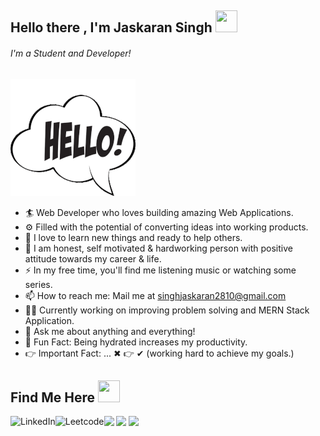 ## Hello there , I'm Jaskaran Singh <img src="https://github.com/TheDudeThatCode/TheDudeThatCode/blob/master/Assets/Hi.gif" style=" width:35px ; height:35px "  >


###### I'm a Student and Developer!

![](https://github.com/jaskaran5109/jaskaran5109/blob/main/hello.gif)

- 🏄‍ Web Developer who loves building amazing Web Applications.
- ⚙️ Filled with the potential of converting ideas into working products.
- 🌱 I love to learn new things and ready to help others.
- 🌱 I am honest, self motivated & hardworking person with positive attitude towards my career & life.
- ⚡ In my free time, you'll find me listening music or watching some series.
- 📫 How to reach me: Mail me at singhjaskaran2810@gmail.com
- 🧙‍♂️ Currently working on improving problem solving and MERN Stack Application.
- 💬 Ask me about anything and everything!
- 🎨 Fun Fact: Being hydrated increases my productivity.
- 👉 Important Fact: ... ✖ 👉 ✔ (working hard to achieve my goals.)

## Find Me Here <img src="https://github.githubassets.com/images/icons/emoji/unicode/1f30d.png" style=" width:35px ; height:35px ">
<a href="[https://www.linkedin.com/in/adi-bhardwaj/](https://www.linkedin.com/in/jaskaran-singh-04a7671b5/)" rel="nofollow"><img align="left" alt="LinkedIn" src="https://camo.githubusercontent.com/a80d00f23720d0bc9f55481cfcd77ab79e141606829cf16ec43f8cacc7741e46/68747470733a2f2f696d672e736869656c64732e696f2f62616467652f4c696e6b6564496e2d3030373742353f7374796c653d666f722d7468652d6261646765266c6f676f3d6c696e6b6564696e266c6f676f436f6c6f723d7768697465" data-canonical-src="https://img.shields.io/badge/LinkedIn-0077B5?style=for-the-badge&amp;logo=linkedin&amp;logoColor=white" style="max-width: 100%;"></a>
<a href="[https://leetcode.com/aadi_01/](https://leetcode.com/jaskaran5109/)" rel="nofollow"><img align="left" alt="Leetcode" src="https://camo.githubusercontent.com/9009e098c2603c3e657e7f1754da9a88ba7ca17cbbc95abbac4257b26ec6ff8a/68747470733a2f2f696d672e736869656c64732e696f2f62616467652f2d4c656574436f64652d4646413131363f7374796c653d666f722d7468652d6261646765266c6f676f3d4c656574436f6465266c6f676f436f6c6f723d626c61636b" data-canonical-src="https://img.shields.io/badge/-LeetCode-FFA116?style=for-the-badge&amp;logo=LeetCode&amp;logoColor=black" style="max-width: 100%;"></a>
<a href="mailto:singhjaskaran2810@gmail.com?subject=Hello%20Jaskaran,%20From%20Github"><img src="https://camo.githubusercontent.com/2e31b0d0e07e5431ee3f85689b488016d52a4fb97e523ae497023a9746e2e52e/68747470733a2f2f696d672e736869656c64732e696f2f62616467652f676d61696c2d2532334431343833362e7376673f267374796c653d666f722d7468652d6261646765266c6f676f3d676d61696c266c6f676f436f6c6f723d7768697465" data-canonical-src="https://img.shields.io/badge/gmail-%23D14836.svg?&amp;style=for-the-badge&amp;logo=gmail&amp;logoColor=white" style="max-width: 100%;"></a>
<a href="https://auth.geeksforgeeks.org/user/hs123online/"><img src="https://img.shields.io/static/v1?message=GeeksForGeeks&logo=GeeksForGeeks&labelColor=brightgreen&color=1182c3&logoColor=white&label=%20&color=Blue" data-canonical-src="https://img.shields.io/static/v1?message=GeeksForGeeks&logo=GeeksForGeeks&labelColor=brightgreen&color=1182c3&logoColor=white&label=%20&color=Blue" style="max-width: 100%;height:25px"></a>
<a href="https://www.hackerrank.com/hs123online"><img src="https://img.shields.io/static/v1?message=Hackerrank&logo=hackerrank&labelColor=blue&color=blue&logoColor=white&label=%20" data-canonical-src="https://img.shields.io/static/v1?message=Hackerrank&logo=hackerrank&labelColor=blue&color=blue&logoColor=white&label=%20" style="max-width: 100%;height:25px"></a>

